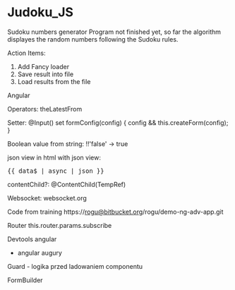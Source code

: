 # Judoku_JS
Sudoku numbers generator
Program not finished yet, so far the algorithm displayes the random numbers following the Sudoku rules. 

Action Items: 
1. Add Fancy loader 
2. Save result into file 
3. Load results from the file


Angular

Operators:
theLatestFrom

Setter:
  @Input() set formConfig(config) {
    config && this.createForm(config);
  }

Boolean value from string: 
  !!'false' -> true
  
 json view in html with json view: 
  <pre>{{ data$ | async | json }}</pre>

contentChild?:
@ContentChild(TempRef)

Websocket:
websocket.org

Code from training
https://rogu@bitbucket.org/rogu/demo-ng-adv-app.git

Router 
this.router.params.subscribe

Devtools angular
- angular augury

Guard - logika przed ladowaniem componentu

FormBuilder

